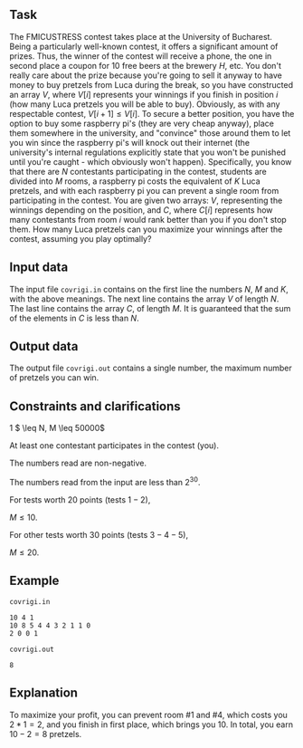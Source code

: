 ## Task

The FMICUSTRESS contest takes place at the University of Bucharest. Being a particularly well-known contest, it offers a significant amount of prizes. Thus, the winner of the contest will receive a phone, the one in second place a coupon for $10$ free beers at the brewery $H$, etc. You don't really care about the prize because you're going to sell it anyway to have money to buy pretzels from Luca during the break, so you have constructed an array $V$, where $V[i]$ represents your winnings if you finish in position $i$ (how many Luca pretzels you will be able to buy). Obviously, as with any respectable contest, $V[i + 1] \leq V[i]$. To secure a better position, you have the option to buy some raspberry pi's (they are very cheap anyway), place them somewhere in the university, and "convince" those around them to let you win since the raspberry pi's will knock out their internet (the university's internal regulations explicitly state that you won't be punished until you're caught - which obviously won't happen). Specifically, you know that there are $N$ contestants participating in the contest, students are divided into $M$ rooms, a raspberry pi costs the equivalent of $K$ Luca pretzels, and with each raspberry pi you can prevent a single room from participating in the contest. You are given two arrays: $V$, representing the winnings depending on the position, and $C$, where $C[i]$ represents how many contestants from room $i$ would rank better than you if you don't stop them. How many Luca pretzels can you maximize your winnings after the contest, assuming you play optimally?

## Input data

The input file `covrigi.in` contains on the first line the numbers $N$, $M$ and $K$, with the above meanings. The next line contains the array $V$ of length $N$. The last line contains the array $C$, of length $M$. It is guaranteed that the sum of the elements in $C$ is less than $N$.

## Output data

The output file `covrigi.out` contains a single number, the maximum number of pretzels you can win.

## Constraints and clarifications

1 $ \leq N, M \leq 50000$

At least one contestant participates in the contest (you).

The numbers read are non-negative.

The numbers read from the input are less than $2^{30}$.

For tests worth $20$ points (tests $1-2$),

$M \leq 10$.

For other tests worth $30$ points (tests $3-4-5$),

$M \leq 20$.

## Example

`covrigi.in` 
```
10 4 1
10 8 5 4 4 3 2 1 1 0
2 0 0 1
```

`covrigi.out`
```
8
```

## Explanation

To maximize your profit, you can prevent room $\#1$ and $\#4$, which costs you $2 * 1 = 2$, and you finish in first place, which brings you $10$. In total, you earn $10 - 2 = 8$ pretzels.